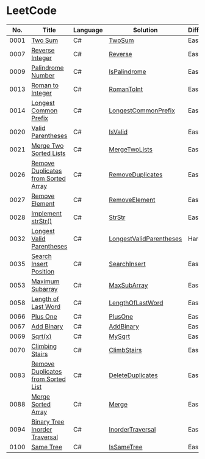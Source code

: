 # LeetCode

| No. | Title | Language | Solution | Difficulty | Test | Notes |
|-|-|-|-|-|-|-|
| 0001 | [Two Sum](/Solution/0001.Two-sum/) | C# | [TwoSum](/Solution/0001.Two-sum/0001-Two-sum.cs/) | Easy | [UnitTest](/UnitTest/_0001_Two_sum_Test.cs/) |
| 0007 | [Reverse Integer](/Solution/0007.Reverse-integer/) | C# | [Reverse](/Solution/0007.Reverse-integer/0007-Reverse-integer.cs/) | Easy | [UnitTest](/UnitTest/_0007_Reverse_integer_Test.cs/) |
| 0009 | [Palindrome Number](/Solution/0009.Palindrome-number/) | C# | [IsPalindrome](/Solution/0009.Palindrome-number/0009-Palindrome-number.cs/) | Easy | [UnitTest](/UnitTest/_0009_Palindrome_number_Test.cs/) |
| 0013 | [Roman to Integer](/Solution/0013.Roman-to-integer/) | C# | [RomanToInt](/Solution/0013.Roman-to-integer/0013-Roman-to-integer.cs/) | Easy | [UnitTest](/UnitTest/_0013_Roman_to_integer_Test.cs/) |
| 0014 | [Longest Common Prefix](/Solution/0014.Longest-common-prefix/) | C# | [LongestCommonPrefix](/Solution/0014.Longest-common-prefix/0014-Longest-common-prefix.cs/) | Easy | [UnitTest](/UnitTest/_0014_Longest_common_prefix_Test.cs/) |
| 0020 | [Valid Parentheses](/Solution/0020.Valid-parentheses/) | C# | [IsValid](/Solution/0020.Valid-parentheses/0020-Valid-parentheses.cs/) | Easy | [UnitTest](/UnitTest/_0020_Valid_parentheses_Test.cs/) |
| 0021 | [Merge Two Sorted Lists](/Solution/0021.Merge-two-sorted-lists/) | C# | [MergeTwoLists](/Solution/0021.Merge-two-sorted-lists/0021-Merge-two-sorted-lists.cs/) | Easy | [UnitTest](/UnitTest/_0021_Merge_two_sorted_lists_Test.cs/) |
| 0026 | [Remove Duplicates from Sorted Array](/Solution/0026.Remove-duplicates-from-sorted-array/) | C# | [RemoveDuplicates](/Solution/0026.Remove-duplicates-from-sorted-array/0026-Remove-duplicates-from-sorted-array.cs/) | Easy | [UnitTest](/UnitTest/_0026_Remove_duplicates_from_sorted_array_Test.cs/) |
| 0027 | [Remove Element](/Solution/0027.Remove-element/) | C# | [RemoveElement](/Solution/0027.Remove-element/0027-Remove-element.cs/) | Easy | [UnitTest](/UnitTest/_0027_Remove_element_Test.cs/) |
| 0028 | [Implement strStr()](/Solution/0028.Implement-strStr/) | C# | [StrStr](/Solution/0028.Implement-strStr/0028-Implement-strStr.cs/) | Easy | [UnitTest](/UnitTest/_0028_Implement_strStr_Test.cs/) |
| 0032 | [Longest Valid Parentheses](/Solution/0032.Longest-valid-parentheses/) | C# | [LongestValidParentheses](/Solution/0032.Longest-valid-parentheses/0032-Longest-valid-parentheses.cs/) | Hard | [UnitTest](/UnitTest/_0032_Longest_valid_parentheses_Test.cs/) |
| 0035 | [Search Insert Position](/Solution/0035.Search-insert-position/) | C# | [SearchInsert](/Solution/0035.Search-insert-position/0035-Search-insert-position.cs/) | Easy | [UnitTest](/UnitTest/_0035_Search_insert_position_Test.cs/) |
| 0053 | [Maximum Subarray](/Solution/0053.Maximum-subarray/) | C# | [MaxSubArray](/Solution/0053.Maximum-subarray/0053-Maximum-subarray.cs/) | Easy | [UnitTest](/UnitTest/_0053_Maximum_subarray_Test.cs/) |
| 0058 | [Length of Last Word](/Solution/0058.Length-of-last-word/) | C# | [LengthOfLastWord](/Solution/0058.Length-of-last-word/0058-Length-of-last-word.cs/) | Easy | [UnitTest](/UnitTest/_0058_Length_of_last_word_Test.cs/) |
| 0066 | [Plus One](/Solution/0066.Plus-one/) | C# | [PlusOne](/Solution/0066.Plus-one/0066-Plus-one.cs/) | Easy | [UnitTest](/UnitTest/_0066_Plus_one_Test.cs/) |
| 0067 | [Add Binary](/Solution/0067.Add-binary/) | C# | [AddBinary](/Solution/0067.Add-binary/0067-Add-binary.cs/) | Easy | [UnitTest](/UnitTest/_0067_Add_binary_Test.cs/) |
| 0069 | [Sqrt(x)](/Solution/0069.Sqrt-x/) | C# | [MySqrt](/Solution/0069.Sqrt-x/0069-Sqrt-x.cs/) | Easy | [UnitTest](/UnitTest/_0069_Sqrt_x_Test.cs/) |
| 0070 | [Climbing Stairs](/Solution/0070.Climbing-stairs/) | C# | [ClimbStairs](/Solution/0070.Climbing-stairs/0070-Climbing-stairs.cs/) | Easy | [UnitTest](/UnitTest/_0070_Climbing_stairs_Test.cs/) |
| 0083 | [Remove Duplicates from Sorted List](/Solution/0083.Remove-duplicates-from-sorted-list/) | C# | [DeleteDuplicates](/Solution/0083.Remove-duplicates-from-sorted-list/0083-Remove-duplicates-from-sorted-list.cs/) | Easy | [UnitTest](/UnitTest/_0083_Remove_duplicates_from_sorted_list_Test.cs/) |
| 0088 | [Merge Sorted Array](/Solution/0088.Merge-sorted-array/) | C# | [Merge](/Solution/0088.Merge-sorted-array/0088-Merge-sorted-array.cs/) | Easy |
| 0094 | [Binary Tree Inorder Traversal](/Solution/0094.Binary-tree-inorder-traversal/) | C# | [InorderTraversal](/Solution/0094.Binary-tree-inorder-traversal/0094-Binary-tree-inorder-traversal.cs/) | Easy | [UnitTest](/UnitTest/_0094_Binary_tree_inorder_traversal_Test.cs/) |
| 0100 | [Same Tree](/Solution/0100.Same-tree/) | C# | [IsSameTree](/Solution/0100.Same-tree/0100-Same-tree.cs/) | Easy |